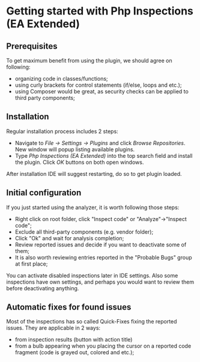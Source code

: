 # Getting started with Php Inspections (EA Extended)

## Prerequisites

To get maximum benefit from using the plugin, we should agree on following:
* organizing code in classes/functions;
* using curly brackets for control statements (if/else, loops and etc.);
* using Composer would be great, as security checks can be applied to third party components;

## Installation

Regular installation process includes 2 steps:
- Navigate to *File -> Settings -> Plugins* and click *Browse Repositories*. New window will popup listing available plugins. 
- Type *Php Inspections (EA Extended)* into the top search field and install the plugin. Click *OK* buttons on both open windows.

After installation IDE will suggest restarting, do so to get plugin loaded.

## Initial configuration

If you just started using the analyzer, it is worth following those steps:
* Right click on root folder, click "Inspect code" or "Analyze"->"Inspect code";
* Exclude all third-party components (e.g. vendor folder);
* Click "Ok" and wait for analysis completion;
* Review reported issues and decide if you want to deactivate some of them;
* It is also worth reviewing entries reported in the "Probable Bugs" group at first place;

You can activate disabled inspections later in IDE settings. Also some inspections have own settings,
and perhaps you would want to review them before deactivating anything.

## Automatic fixes for found issues

Most of the inspections has so called Quick-Fixes fixing the reported issues. They are applicable in 2 ways:
* from inspection results (button with action title)
* from a bulb appearing when you placing the cursor on a reported code fragment (code is grayed out, colored and etc.);
